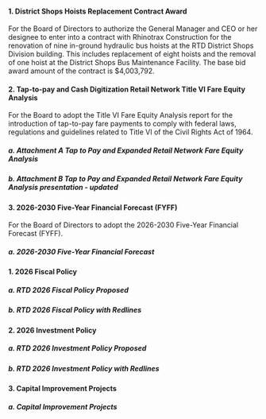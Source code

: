 #### 1. District Shops Hoists Replacement Contract Award

For the Board of Directors to authorize the General Manager and CEO or her designee to enter into a contract with Rhinotrax Construction for the renovation of nine in-ground hydraulic bus hoists at the RTD District Shops Division building. This includes replacement of eight hoists and the removal of one hoist at the District Shops Bus Maintenance Facility. The base bid award amount of the contract is $4,003,792.

#### 2. Tap-to-pay and Cash Digitization Retail Network Title VI Fare Equity Analysis

For the Board to adopt the Title VI Fare Equity Analysis report for the introduction of tap-to-pay fare payments to comply with federal laws, regulations and guidelines related to Title VI of the Civil Rights Act of 1964.

##### a. Attachment A Tap to Pay and Expanded Retail Network Fare Equity Analysis

##### b. Attachment B Tap to Pay and Expanded Retail Network Fare Equity Analysis presentation - updated

#### 3. 2026-2030 Five-Year Financial Forecast (FYFF)

For the Board of Directors to adopt the 2026-2030 Five-Year Financial Forecast (FYFF).

##### a. 2026-2030 Five-Year Financial Forecast

#### 1. 2026 Fiscal Policy

##### a. RTD 2026 Fiscal Policy Proposed

##### b. RTD 2026 Fiscal Policy with Redlines

#### 2. 2026 Investment Policy

##### a. RTD 2026 Investment Policy Proposed

##### b. RTD 2026 Investment Policy with Redlines

#### 3. Capital Improvement Projects

##### a. Capital Improvement Projects